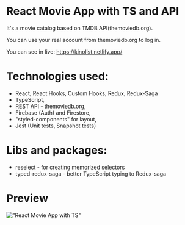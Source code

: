 # React Movie App with TS and API
It's a movie catalog based on TMDB API(themoviedb.org).

You can use your real account from themoviedb.org to log in.

You can see in live: https://kinolist.netlify.app/

# Technologies used: 
- React, React Hooks, Custom Hooks, Redux, Redux-Saga
- TypeScript,
- REST API - themoviedb.org,
- Firebase (Auth) and Firestore,
- "styled-components" for layout,
- Jest (Unit tests, Snapshot tests)

# Libs and packages: 
- reselect - for creating memorized selectors
- typed-redux-saga - better TypeScript typing to Redux-saga

# Preview
!["React Movie App with TS"](http://web-esse.ru/wp-includes/assets/React_Movie_App1.jpg "React Movie App with TS")